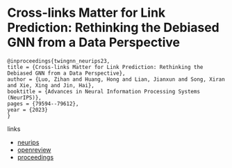# Cross-links Matter for Link Prediction: Rethinking the Debiased GNN from a Data Perspective

```
@inproceedings{twingnn_neurips23,
title = {Cross-links Matter for Link Prediction: Rethinking the Debiased GNN from a Data Perspective},
author = {Luo, Zihan and Huang, Hong and Lian, Jianxun and Song, Xiran and Xie, Xing and Jin, Hai},
booktitle = {Advances in Neural Information Processing Systems (NeurIPS)},
pages = {79594--79612},
year = {2023}
}
```

links
- [neurips](https://nips.cc/Conferences/2023/Schedule?showEvent=70277)
- [openreview](https://openreview.net/forum?id=sJDkwMVqb9)
- [proceedings](https://papers.nips.cc//paper_files/paper/2023/hash/fba4a59c7a569fce120eea9aa9227052-Abstract-Conference.html)

